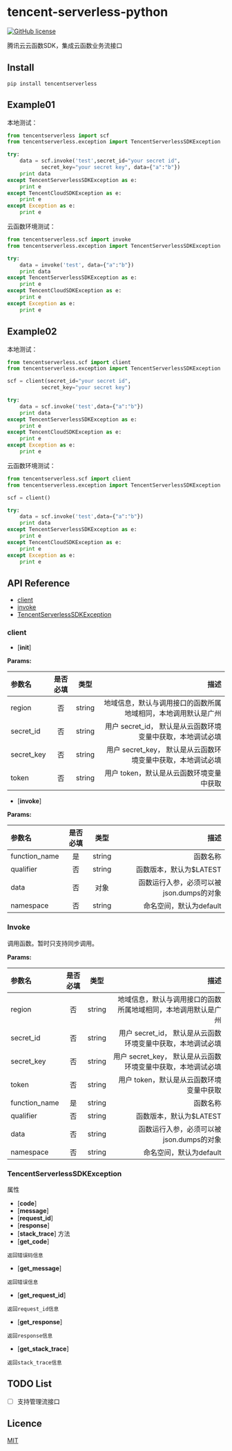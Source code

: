 # tencent-serverless-python

[![GitHub license](https://img.shields.io/badge/license-MIT-blue.svg)](./LICENSE)

腾讯云云函数SDK，集成云函数业务流接口

## Install
```shell
pip install tencentserverless
```

## Example01

本地测试：
```python
from tencentserverless import scf
from tencentserverless.exception import TencentServerlessSDKException

try:
    data = scf.invoke('test',secret_id="your secret id",
           secret_key="your secret key", data={"a":"b"})
    print data
except TencentServerlessSDKException as e:
    print e
except TencentCloudSDKException as e:
    print e
except Exception as e:
    print e
```

云函数环境测试：
```python
from tencentserverless.scf import invoke
from tencentserverless.exception import TencentServerlessSDKException

try:
    data = invoke('test', data={"a":"b"})
    print data
except TencentServerlessSDKException as e:
    print e
except TencentCloudSDKException as e:
    print e
except Exception as e:
    print e
```

## Example02

本地测试：
```python
from tencentserverless.scf import client
from tencentserverless.exception import TencentServerlessSDKException

scf = client(secret_id="your secret id",
           secret_key="your secret key")

try:
    data = scf.invoke('test',data={"a":"b"})
    print data
except TencentServerlessSDKException as e:
    print e
except TencentCloudSDKException as e:
    print e
except Exception as e:
    print e
```
云函数环境测试：
```python
from tencentserverless.scf import client
from tencentserverless.exception import TencentServerlessSDKException

scf = client()

try:
    data = scf.invoke('test',data={"a":"b"})
    print data
except TencentServerlessSDKException as e:
    print e
except TencentCloudSDKException as e:
    print e
except Exception as e:
    print e
```


## API Reference
- [client](#client)
- [invoke](#invoke)
- [TencentServerlessSDKException](#TencentServerlessSDKException)

### client
- [____init____]
 
 **Params:**
 
| 参数名        | 是否必填 |  类型  |                    描述                                      |
| :------------ | :------: | :----: | ----------------------:                                      |
| region        |    否    | string |地域信息，默认与调用接口的函数所属地域相同，本地调用默认是广州|
| secret_id     |    否    | string |用户 secret_id， 默认是从云函数环境变量中获取，本地调试必填|
| secret_key    |    否    | string |用户 secret_key， 默认是从云函数环境变量中获取，本地调试必填|
| token         |    否    | string |用户 token，默认是从云函数环境变量中获取|

- [__invoke__]

 **Params:**

| 参数名        | 是否必填 |  类型  |                    描述 |
| :------------ | :------: | :----: | ----------------------: |
| function_name |    是    | string |                函数名称 |
| qualifier     |    否    | string | 函数版本，默认为$LATEST |
| data          |    否    | 对象   | 函数运行入参，必须可以被json.dumps的对象 |
| namespace     |    否    | string | 命名空间，默认为default |

### Invoke
调用函数。暂时只支持同步调用。

**Params:**

| 参数名        | 是否必填 |  类型  |                    描述                                      |
| :------------ | :------: | :----: | ----------------------:                                      |
| region        |    否    | string |地域信息，默认与调用接口的函数所属地域相同，本地调用默认是广州|
| secret_id     |    否    | string |用户 secret_id， 默认是从云函数环境变量中获取，本地调试必填|
| secret_key    |    否    | string |用户 secret_key， 默认是从云函数环境变量中获取，本地调试必填|
| token         |    否    | string |用户 token，默认是从云函数环境变量中获取|
| function_name |    是    | string |                函数名称 |
| qualifier     |    否    | string | 函数版本，默认为$LATEST |
| data          |    否    | string |函数运行入参，必须可以被json.dumps的对象 |
| namespace     |    否    | string | 命名空间，默认为default |

### TencentServerlessSDKException
属性
- [__code__]
- [__message__]
- [__request_id__]
- [__response__]
- [__stack_trace__]
方法
- [__get_code__]
```
返回错误码信息
```
- [__get_message__]
```
返回错误信息
```
- [__get_request_id__]
```
返回request_id信息
```
- [__get_response__]
```
返回response信息
```
- [__get_stack_trace__]
```
返回stack_trace信息
```

## TODO List
* [ ] 支持管理流接口

## Licence

[MIT](./LICENSE)